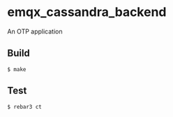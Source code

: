 emqx_cassandra_backend
=====

An OTP application

Build
-----
    $ make 

Test
-----
    $ rebar3 ct 
